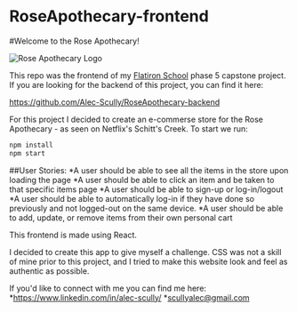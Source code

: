# RoseApothecary-frontend
#Welcome to the Rose Apothecary!

![Rose Apothecary Logo](https://static.wikia.nocookie.net/schitts-creek/images/7/75/Roseapothlogo.jpg/revision/latest/scale-to-width-down/1000?cb=20181108044017)

This repo was the frontend of my [Flatiron School](https://flatironschool.com/) phase 5 capstone project. If you are looking for the backend of this project, you can find it here:

https://github.com/Alec-Scully/RoseApothecary-backend

For this project I decided to create an e-commerse store for the Rose Apothecary - as seen on Netflix's Schitt's Creek.
To start we run:

```javascript
npm install
npm start
```

##User Stories:
  *A user should be able to see all the items in the store upon loading the page
  *A user should be able to click an item and be taken to that specific items page
  *A user should be able to sign-up or log-in/logout
    *A user should be able to automatically log-in if they have done so previously and not logged-out on the same device.
  *A user should be able to add, update, or remove items from their own personal cart
  
This frontend is made using React.

I decided to create this app to give myself a challenge. CSS was not a skill of mine prior to this project, and I tried to make this website look and feel as authentic as possible.

If you'd like to connect with me you can find me here:
*https://www.linkedin.com/in/alec-scully/
*scullyalec@gmail.com
